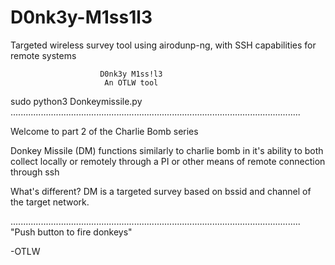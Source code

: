 # D0nk3y-M1ss1l3
Targeted wireless survey tool using airodunp-ng, with SSH capabilities for remote systems

						D0nk3y M1ss!l3
						 An OTLW tool
sudo python3 Donkeymissile.py
...................................................................................................................

Welcome to part 2 of the Charlie Bomb series

Donkey Missile (DM) functions similarly to charlie bomb in it's ability to both collect locally or remotely through a PI
or other means of remote connection through ssh

What's different? DM is a targeted survey based on bssid and channel of the target network.

...................................................................................................................
"Push button to fire donkeys"

-OTLW
